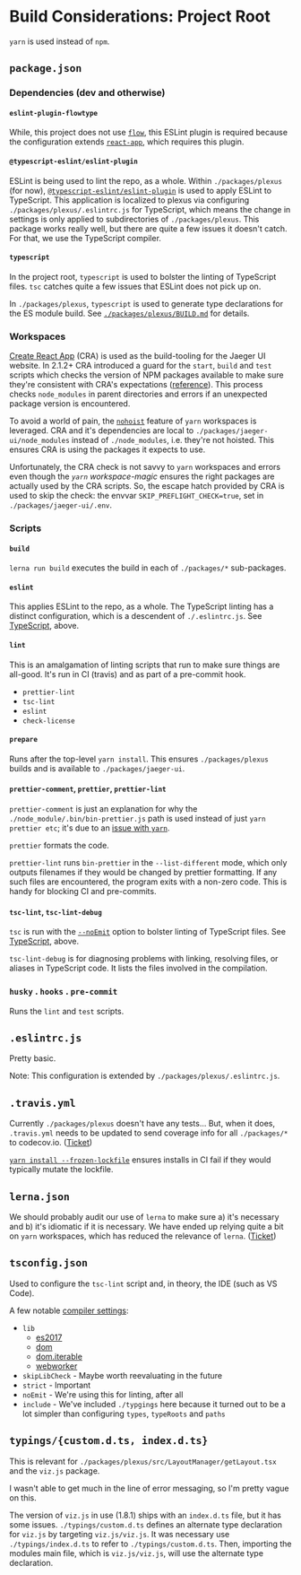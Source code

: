 # Build Considerations: Project Root

`yarn` is used instead of `npm`.

## `package.json`

### Dependencies (dev and otherwise)

#### `eslint-plugin-flowtype`

While, this project does not use [`flow`](https://flow.org/), this ESLint plugin is required because the configuration extends [`react-app`](https://github.com/facebook/create-react-app/blob/master/packages/eslint-config-react-app/package.json#L18), which requires this plugin.

#### `@typescript-eslint/eslint-plugin`

ESLint is being used to lint the repo, as a whole. Within `./packages/plexus` (for now), [`@typescript-eslint/eslint-plugin`](https://github.com/typescript-eslint/typescript-eslint/blob/master/packages/eslint-plugin) is used to apply ESLint to TypeScript. This application is localized to plexus via configuring `./packages/plexus/.eslintrc.js` for TypeScript, which means the change in settings is only applied to subdirectories of `./packages/plexus`. This package works really well, but there are quite a few issues it doesn't catch. For that, we use the TypeScript compiler.

#### `typescript`

In the project root, `typescript` is used to bolster the linting of TypeScript files. `tsc` catches quite a few issues that ESLint does not pick up on.

In `./packages/plexus`, `typescript` is used to generate type declarations for the ES module build. See [`./packages/plexus/BUILD.md`](packages/plexus/BUILD.md#typescript---emitdeclarationonly) for details.

### Workspaces

[Create React App](https://facebook.github.io/create-react-app/) (CRA) is used as the build-tooling for the Jaeger UI website. In 2.1.2+ CRA introduced a guard for the `start`, `build` and `test` scripts which checks the version of NPM packages available to make sure they're consistent with CRA's expectations ([reference](https://github.com/facebook/create-react-app/blob/dea19fdb30c2e896ed8ac75b68a612b0b92b2406/packages/react-scripts/scripts/utils/verifyPackageTree.js#L23-L29)). This process checks `node_modules` in parent directories and errors if an unexpected package version is encountered.

To avoid a world of pain, the [`nohoist`](https://yarnpkg.com/blog/2018/02/15/nohoist/#scope-private) feature of `yarn` workspaces is leveraged. CRA and it's dependencies are local to `./packages/jaeger-ui/node_modules` instead of `./node_modules`, i.e. they're not hoisted. This ensures CRA is using the packages it expects to use.

Unfortunately, the CRA check is not savvy to `yarn` workspaces and errors even though the _`yarn` workspace-magic_ ensures the right packages are actually used by the CRA scripts. So, the escape hatch provided by CRA is used to skip the check: the envvar `SKIP_PREFLIGHT_CHECK=true`, set in `./packages/jaeger-ui/.env`.

### Scripts

#### `build`

`lerna run build` executes the build in each of `./packages/*` sub-packages.

#### `eslint`

This applies ESLint to the repo, as a whole. The TypeScript linting has a distinct configuration, which is a descendent of `./.eslintrc.js`. See [TypeScript](#typescript), above.

#### `lint`

This is an amalgamation of linting scripts that run to make sure things are all-good. It's run in CI (travis) and as part of a pre-commit hook.

- `prettier-lint`
- `tsc-lint`
- `eslint`
- `check-license`

#### `prepare`

Runs after the top-level `yarn install`. This ensures `./packages/plexus` builds and is available to `./packages/jaeger-ui`.

#### `prettier-comment`, `prettier`, `prettier-lint`

`prettier-comment` is just an explanation for why the `./node_module/.bin/bin-prettier.js` path is used instead of just `yarn prettier etc`; it's due to an [issue with `yarn`](https://github.com/yarnpkg/yarn/issues/6300).

`prettier` formats the code.

`prettier-lint` runs `bin-prettier` in the `--list-different` mode, which only outputs filenames if they would be changed by prettier formatting. If any such files are encountered, the program exits with a non-zero code. This is handy for blocking CI and pre-commits.

#### `tsc-lint`, `tsc-lint-debug`

`tsc` is run with the [`--noEmit`](https://www.typescriptlang.org/docs/handbook/compiler-options.html) option to bolster linting of TypeScript files. See [TypeScript](#typescript), above.

`tsc-lint-debug` is for diagnosing problems with linking, resolving files, or aliases in TypeScript code. It lists the files involved in the compilation.

### `husky` . `hooks` . `pre-commit`

Runs the `lint` and `test` scripts.

## `.eslintrc.js`

Pretty basic.

Note: This configuration is extended by `./packages/plexus/.eslintrc.js`.

## `.travis.yml`

Currently `./packages/plexus` doesn't have any tests... But, when it does, `.travis.yml` needs to be updated to send coverage info for all `./packages/*` to codecov.io. ([Ticket](https://github.com/jaegertracing/jaeger-ui/issues/340))

[`yarn install --frozen-lockfile`](https://yarnpkg.com/lang/en/docs/cli/install/#toc-yarn-install-frozen-lockfile) ensures installs in CI fail if they would typically mutate the lockfile.

## `lerna.json`

We should probably audit our use of `lerna` to make sure a) it's necessary and b) it's idiomatic if it is necessary. We have ended up relying quite a bit on `yarn` workspaces, which has reduced the relevance of `lerna`. ([Ticket](https://github.com/jaegertracing/jaeger-ui/issues/341))

## `tsconfig.json`

Used to configure the `tsc-lint` script and, in theory, the IDE (such as VS Code).

A few notable [compiler settings](http://www.typescriptlang.org/docs/handbook/compiler-options.html):

- `lib`
  - [es2017](https://github.com/Microsoft/TypeScript/blob/master/lib/lib.es2017.d.ts)
  - [dom](https://github.com/Microsoft/TypeScript/blob/master/lib/lib.dom.d.ts)
  - [dom.iterable](https://github.com/Microsoft/TypeScript/blob/master/lib/lib.dom.iterable.d.ts)
  - [webworker](https://github.com/Microsoft/TypeScript/blob/master/lib/lib.webworker.d.ts)
- `skipLibCheck` - Maybe worth reevaluating in the future
- `strict` - Important
- `noEmit` - We're using this for linting, after all
- `include` - We've included `./typgings` here because it turned out to be a lot simpler than configuring `types`, `typeRoots` and `paths`

## `typings/{custom.d.ts, index.d.ts}`

This is relevant for `./packages/plexus/src/LayoutManager/getLayout.tsx` and the `viz.js` package.

I wasn't able to get much in the line of error messaging, so I'm pretty vague on this.

The version of `viz.js` in use (1.8.1) ships with an `index.d.ts` file, but it has some issues. `./typings/custom.d.ts` defines an alternate type declaration for `viz.js` by targeting `viz.js/viz.js`. It was necessary use `./typings/index.d.ts` to refer to `./typings/custom.d.ts`. Then, importing the modules main file, which is `viz.js/viz.js`, will use the alternate type declaration.

